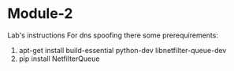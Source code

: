 # Module-2
Lab's instructions
For dns spoofing there some prerequirements:
  1. apt-get install build-essential python-dev libnetfilter-queue-dev
  2. pip install NetfilterQueue
